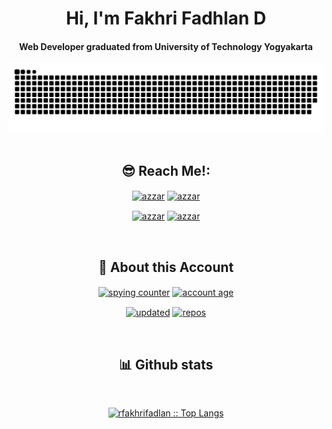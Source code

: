 <div align="center">
<h1 align="center">Hi, I'm Fakhri Fadhlan D</h1>
<h4 align="center">Web Developer graduated from University of Technology Yogyakarta</h4>
</div>

<div align="center">
  <a href="https://1999azzar.github.io/1999AZZAR/">
  <img  src="https://github.com/1999AZZAR/1999AZZAR/blob/main/resources/img/grid-snake.svg"
       alt="snake" /></a>
</div>
 <br/>
<div align="center">
    <h2 align="center">😎 Reach Me!:</h2>
    <p align="center">
      <a href="https://www.linkedin.com/in/fakhrifd/" target="blank"><img align="center"
         src="https://img.shields.io/badge/linkedin-%231DA1F2.svg?style=for-the-badge&logo=linkedin&logoColor=white"
         alt="azzar" height="30"/></a>
      <a href="https://fb.com/rfakhrifadlan" target="blank"><img align="center"
         src="https://img.shields.io/badge/facebook-4267B2.svg?style=for-the-badge&logo=facebook&logoColor=white"
         alt="azzar" height="30"/></a>
    </p>
  <p align="center">
      <a href="https://instagram.com/fakhri_fadlan" target="blank"><img align="center"
         src="https://img.shields.io/badge/instagram-%23E4405F.svg?style=for-the-badge&logo=Instagram&logoColor=white"
         alt="azzar" height="30"/></a>
      <a href="https://twitter.com/fakhrifd_" target="blank"><img align="center"
         src="https://img.shields.io/badge/twitter-1DA1F2.svg?style=for-the-badge&logo=twitter&logoColor=white"
         alt="azzar" height="30"/></a>
    </p>
</div>
<br>
<div>
<h2 align="center">🧮 About this Account</h2>
 <p align="center">
  <a href="github.com/rfakhrifadlan" target="blank"><img align="center" 
     src="https://badges.pufler.dev/visits/rfakhrifadlan/rfakhrifadlan?style=for-the-badge&color=e74c3c&logo=github&label=Spying+Counter"
     alt="spying counter" /></a>
  <a href="github.com/rfakhrifadlan" target="blank"><img align="center" 
     src="https://badges.pufler.dev/years/rfakhrifadlan/?style=for-the-badge&color=27a4fb&logo=github&label=Account+Age"
     alt="account age" /></a>
  </p>
  <p align="center">
  <a href="github.com/rfakhrifadlan" target="blank"><img align="center" 
     src="https://badges.pufler.dev/updated/rfakhrifadlan/rfakhrifadlan?style=for-the-badge&color=ff00b4&logo=github&label=Profile+Updated"
     alt="updated" /></a>
  <a href="github.com/rfakhrifadlan" target="blank"><img align="center" 
     src="https://badges.pufler.dev/repos/rfakhrifadlan/?style=for-the-badge&color=251ee7&logo=github&label=Public+Repos"
     alt="repos" /></a>
 </p>
  <br>
</div>
  <div>
    <h2 align="center"> 📊 Github stats </h2>
      <br/>
        <p align="center">
          <a href="https://github.com/rfakhrifadlan/">
          <img src="https://github-readme-stats.vercel.app/api/top-langs/?username=rfakhrifadlan&langs_count=6&theme=gruvbox&layout=compact&hide_border=true" alt="rfakhrifadlan :: Top Langs" /></a>
        </p>
  </div>    
